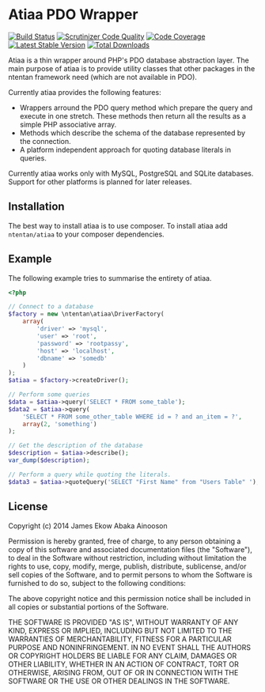 Atiaa PDO Wrapper
=================

[![Build Status](https://travis-ci.org/ntentan/atiaa.svg)](https://travis-ci.org/ntentan/atiaa)
[![Scrutinizer Code Quality](https://scrutinizer-ci.com/g/ntentan/atiaa/badges/quality-score.png?b=master)](https://scrutinizer-ci.com/g/ntentan/atiaa/?branch=master)
[![Code Coverage](https://scrutinizer-ci.com/g/ntentan/atiaa/badges/coverage.png?b=master)](https://scrutinizer-ci.com/g/ntentan/atiaa/?branch=master)
[![Latest Stable Version](https://poser.pugx.org/ntentan/atiaa/version.svg)](https://packagist.org/packages/ntentan/atiaa)
[![Total Downloads](https://poser.pugx.org/ntentan/atiaa/downloads.svg)](https://packagist.org/packages/ntentan/atiaa)

Atiaa is a thin wrapper around PHP's PDO database abstraction layer. The main 
purpose of atiaa is to provide utility classes that other packages in the 
ntentan framework need (which are not available in PDO). 

Currently atiaa provides the following features:
 - Wrappers arround the PDO query method which prepare the query and execute in 
   one stretch. These methods then return all the results as a simple 
   PHP associative array.
 - Methods which describe the schema of the database represented by the connection. 
 - A platform independent approach for quoting database literals in queries.

Currently atiaa works only with MySQL, PostgreSQL and SQLite databases. 
Support for other platforms is planned for later releases.

Installation
------------
The best way to install atiaa is to use composer. To install atiaa add 
`ntentan/atiaa` to your composer dependencies.

Example
-------
The following example tries to summarise the entirety of atiaa.

````php
<?php

// Connect to a database
$factory = new \ntentan\atiaa\DriverFactory(
    array(
        'driver' => 'mysql',
        'user' => 'root',
        'password' => 'rootpassy',
        'host' => 'localhost',
        'dbname' => 'somedb'
    )
);
$atiaa = $factory->createDriver();

// Perform some queries
$data = $atiaa->query('SELECT * FROM some_table');
$data2 = $atiaa->query(
    'SELECT * FROM some_other_table WHERE id = ? and an_item = ?', 
    array(2, 'something')
);

// Get the description of the database
$description = $atiaa->describe();
var_dump($description);

// Perform a query while quoting the literals.
$data3 = $atiaa->quoteQuery('SELECT "First Name" from "Users Table" ');
````

License
-------
Copyright (c) 2014 James Ekow Abaka Ainooson

Permission is hereby granted, free of charge, to any person obtaining
a copy of this software and associated documentation files (the
"Software"), to deal in the Software without restriction, including
without limitation the rights to use, copy, modify, merge, publish,
distribute, sublicense, and/or sell copies of the Software, and to
permit persons to whom the Software is furnished to do so, subject to
the following conditions:

The above copyright notice and this permission notice shall be
included in all copies or substantial portions of the Software.

THE SOFTWARE IS PROVIDED "AS IS", WITHOUT WARRANTY OF ANY KIND,
EXPRESS OR IMPLIED, INCLUDING BUT NOT LIMITED TO THE WARRANTIES OF
MERCHANTABILITY, FITNESS FOR A PARTICULAR PURPOSE AND
NONINFRINGEMENT. IN NO EVENT SHALL THE AUTHORS OR COPYRIGHT HOLDERS BE
LIABLE FOR ANY CLAIM, DAMAGES OR OTHER LIABILITY, WHETHER IN AN ACTION
OF CONTRACT, TORT OR OTHERWISE, ARISING FROM, OUT OF OR IN CONNECTION
WITH THE SOFTWARE OR THE USE OR OTHER DEALINGS IN THE SOFTWARE.
